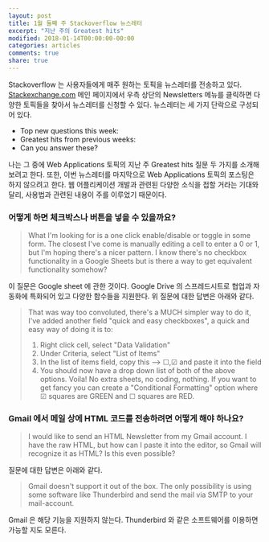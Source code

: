 ```yaml
---
layout: post
title: 1월 둘째 주 Stackoverflow 뉴스레터
excerpt: "지난 주의 Greatest hits"
modified: 2018-01-14T00:00:00-00:00
categories: articles
comments: true
share: true
---
```


Stackoverflow 는 사용자들에게 매주 원하는 토픽을 뉴스레터를 전송하고 있다. [Stackexchange.com](https://stackexchange.com/) 메인 페이지에서 우측 상단의 Newsletters 메뉴를 클릭하면 다양한 토픽들을 찾아서 뉴스레터를 신청할 수 있다. 뉴스레터는 세 가지 단락으로 구성되어 있다.
- Top new questions this week:
- Greatest hits from previous weeks:
- Can you answer these?

나는 그 중에 Web Applications 토픽의 지난 주 Greatest hits 질문 두 가지를 소개해보려고 한다. 또한, 이번 뉴스레터를 마지막으로 Web Applications 토픽의 포스팅은 하지 않으려고 한다. 웹 어플리케이션 개발과 관련된 다양한 소식을 접할 거라는 기대와 달리, 사용법과 관련된 내용이 주를 이루었기 때문이다.

### 어떻게 하면 체크박스나 버튼을 넣을 수 있을까요?

>What I'm looking for is a one click enable/disable or toggle in some form. The closest I've come is manually editing a cell to enter a 0 or 1, but I'm hoping there's a nicer pattern.
>I know there's no checkbox functionality in a Google Sheets but is there a way to get equivalent functionality somehow?

이 질문은 Google sheet 에 관한 것이다. Google Drive 의 스프레드시트로 협업과 자동화에 특화되어 있고 다양한 함수들을 지원한다. 위 질문에 대한 답변은 아래와 같다.

>That was way too convoluted, there's a MUCH simpler way to do it, I've added another field "quick and easy checkboxes", a quick and easy way of doing it is to:
>1. Right click cell, select "Data Validation"
>2. Under Criteria, select "List of Items"
>3. In the list of items field, copy this --> ☐,☑ and paste it into the field
>4. You should now have a drop down list of both of the above options.
>Voila! No extra sheets, no coding, nothing. If you want to get fancy you can create a "Conditional Formatting" option where ☑ squares are GREEN and ☐ squares are RED.

### Gmail 에서 메일 상에 HTML 코드를 전송하려면 어떻게 해야 하나요?

>I would like to send an HTML Newsletter from my Gmail account.
>I have the raw HTML, but how can I paste it into the editor, so Gmail will recognize it as HTML?
>Is this even possible?

질문에 대한 답변은 아래와 같다.

>Gmail doesn't support it out of the box. The only possibility is using some software like Thunderbird and send the mail via SMTP to your mail-account.

Gmail 은 해당 기능을 지원하지 않는다. Thunderbird 와 같은 소프트웨어를 이용하면 가능할 지도 모른다.
